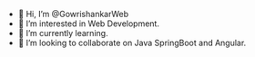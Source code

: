 - 👋 Hi, I’m @GowrishankarWeb
- 👀 I’m interested in Web Development.
- 🌱 I’m currently learning.
- 💞️ I’m looking to collaborate on Java SpringBoot and Angular.

<!---
GowrishankarWeb/GowrishankarWeb is a ✨ special ✨ repository because its `README.md` (this file) appears on your GitHub profile.
You can click the Preview link to take a look at your changes.
--->
